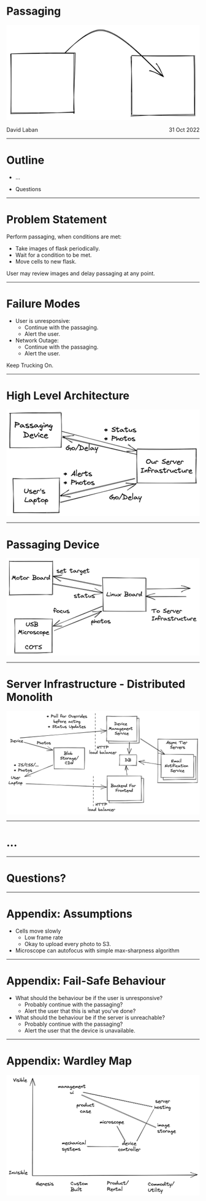 # Passaging

![](./title.excalidraw.png)

<span style="display: flex">
  <span>David Laban</span>
  <span style="flex-grow: 1"> </span>
  <span>31 Oct 2022</span>
</span>

---

# Outline

- ...

- Questions

---

# Problem Statement

Perform passaging, when conditions are met:

* Take images of flask periodically.
* Wait for a condition to be met.
* Move cells to new flask.

User may review images and delay passaging at any point.

---

# Failure Modes

* User is unresponsive:
  * Continue with the passaging.
  * Alert the user.
* Network Outage:
  * Continue with the passaging.
  * Alert the user.

Keep Trucking On.

---

# High Level Architecture

![](./high-level.excalidraw.png)


---

# Passaging Device

![](./passaging-device.excalidraw.png)


---

# Server Infrastructure - Distributed Monolith

![](./server-infrastructure.excalidraw.png)

---

# ...

---

# Questions?


---

# Appendix: Assumptions

* Cells move slowly
  * Low frame rate
  * Okay to upload every photo to S3.
* Microscope can autofocus with simple max-sharpness algorithm

---

# Appendix: Fail-Safe Behaviour

* What should the behaviour be if the user is unresponsive?
  * Probably continue with the passaging?
  * Alert the user that this is what you've done?
* What should the behaviour be if the server is unreachable?
  * Probably continue with the passaging?
  * Alert the user that the device is unavailable.


---

# Appendix: Wardley Map

![](./wardley-map.excalidraw.png)
